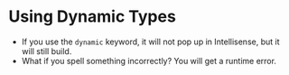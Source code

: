 # Using Dynamic Types

* If you use the `dynamic` keyword, it will not pop up in Intellisense, but it will still build.
* What if you spell something incorrectly? You will get a runtime error.